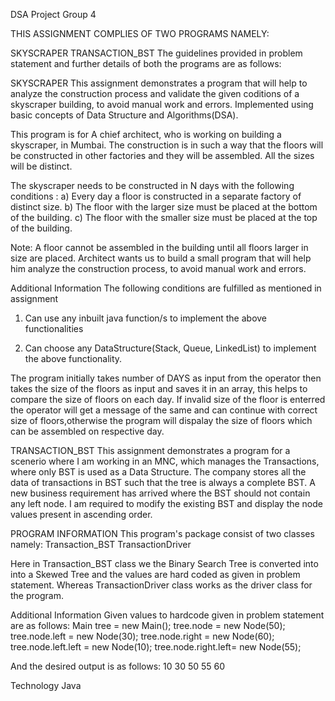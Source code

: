 DSA Project Group 4

THIS ASSIGNMENT COMPLIES OF TWO PROGRAMS NAMELY:

SKYSCRAPER
TRANSACTION_BST
The guidelines provided in problem statement and further details of both the programs are as follows:

SKYSCRAPER
This assignment demonstrates a program that will help to analyze the construction process and validate the given coditions of a skyscraper building, to avoid manual work and errors. Implemented using basic concepts of Data Structure and Algorithms(DSA).

This program is for A chief architect, who is working on building a skyscraper, in Mumbai. The construction is in such a way that the floors will be constructed in other factories and they will be assembled. All the sizes will be distinct.

The skyscraper needs to be constructed in N days with the following conditions :
a) Every day a floor is constructed in a separate factory of distinct size.
b) The floor with the larger size must be placed at the bottom of the building.
c) The floor with the smaller size must be placed at the top of the building.

Note: A floor cannot be assembled in the building until all floors larger in size are placed. Architect wants us to build a small program that will help him analyze the construction process, to avoid manual work and errors.

Additional Information
The following conditions are fulfilled as mentioned in assignment


1) Can use any inbuilt java function/s to implement the above functionalities

2) Can choose any DataStructure(Stack, Queue, LinkedList) to implement the above functionality.

The program initially takes number of DAYS as input from the operator then takes the size of the floors as input and saves it in an array, this helps to compare the size of floors on each day. If invalid size of the floor is enterred the operator will get a message of the same and can continue with correct size of floors,otherwise the program will dispalay the size of floors which can be assembled on respective day.

TRANSACTION_BST
This assignment demonstrates a program for a scenerio where I am working in an MNC, which manages the Transactions, where only BST is used as a Data Structure. The company stores all the data of transactions in BST such that the tree is always a complete BST.
A new business requirement has arrived where the BST should not contain any left node.
I am required to modify the existing BST and display the node values present in ascending order.

PROGRAM INFORMATION This program's package consist of two classes namely:
Transaction_BST
TransactionDriver

Here in Transaction_BST class we the Binary Search Tree is converted into into a Skewed Tree and the values are hard coded as given in problem statement. Whereas TransactionDriver class works as the driver class for the program.

Additional Information
Given values to hardcode given in problem statement are as follows:
Main tree = new Main();
tree.node = new Node(50);
tree.node.left = new Node(30);
tree.node.right = new Node(60);
tree.node.left.left = new Node(10);
tree.node.right.left= new Node(55);

And the desired output is as follows:
10 30 50 55 60

Technology
Java
